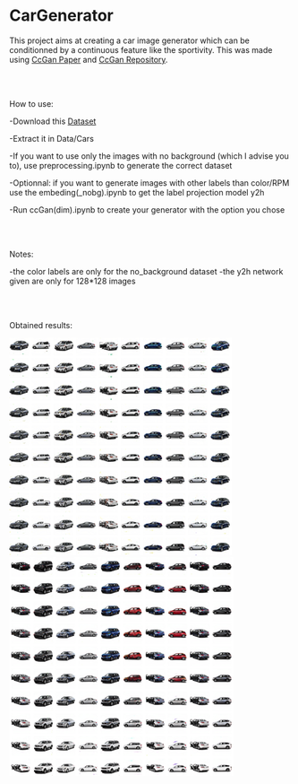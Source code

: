# CarGenerator

This project aims at creating a car image generator which can be conditionned by a continuous feature like the sportivity. This was made using [CcGan Paper](https://openreview.net/pdf?id=PrzjugOsDeE) and [CcGan Repository](https://github.com/UBCDingXin/improved_CcGAN).

<br/><br/>

How to use:

-Download this [Dataset](https://www.kaggle.com/datasets/prondeau/the-car-connection-picture-dataset)

-Extract it in Data/Cars

-If you want to use only the images with no background (which I advise you to), use preprocessing.ipynb to generate the correct dataset

-Optionnal: if you want to generate images with other labels than color/RPM use the embeding(_nobg).ipynb to get the label projection model y2h

-Run ccGan(dim).ipynb to create your generator with the option you chose

<br/><br/>

Notes:

-the color labels are only for the no_background dataset
-the y2h network given are only for 128*128 images

<br/><br/>

Obtained results:

![Example of cars generated with RPM (sportivity) conditionning](https://github.com/clementelliker/CarGenerator/blob/main/images/ex_gen_RPM.PNG?raw=true "Title")
<br/>
![Example of cars generated with luminosity conditionning](https://github.com/clementelliker/CarGenerator/blob/main/images/ex_gen_luminosity.PNG?raw=true "Title")
